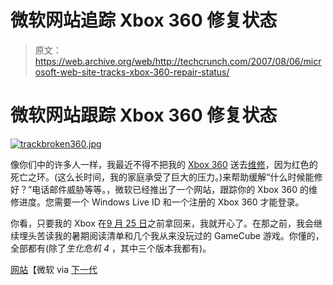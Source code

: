 # 微软网站追踪 Xbox 360 修复状态

> 原文：<https://web.archive.org/web/http://techcrunch.com/2007/08/06/microsoft-web-site-tracks-xbox-360-repair-status/>

# 微软网站跟踪 Xbox 360 修复状态

[![trackbroken360.jpg](img/9120517e10ec2bbe3f3791c7aca4e5e1.png)](https://web.archive.org/web/20130628210814/http://old.crunchgear.com/wp-content/uploads/trackbroken360.jpg "trackbroken360.jpg")

像你们中的许多人一样，我最近不得不把我的 [Xbox 360](https://web.archive.org/web/20130628210814/http://crunchgear.com/category/xbox-360/) 送去[维修](https://web.archive.org/web/20130628210814/http://crunchgear.com/2007/07/06/defective-xbox-360s-cost-microsoft-over-1-billion/)，因为红色的死亡之环。(这么长时间，我的家庭承受了巨大的压力。)来帮助缓解“什么时候能修好？”电话邮件威胁等等。，微软已经推出了一个网站，跟踪你的 Xbox 360 的维修进度。您需要一个 Windows Live ID 和一个注册的 Xbox 360 才能登录。

你看，只要我的 Xbox 在[9 月 25 日](https://web.archive.org/web/20130628210814/http://crunchgear.com/2007/06/13/halo-3-beta-ends-bungie-back-to-work/)之前拿回来，我就开心了。在那之前，我会继续埋头苦读我的暑期阅读清单和几个我从来没玩过的 GameCube 游戏。你懂的，全部都有(除了*生化危机 4* ，其中三个版本我都有)。

[网站](https://web.archive.org/web/20130628210814/http://service.xbox.com/servicesignin.aspx)【微软 via [下一代](https://web.archive.org/web/20130628210814/http://www.next-gen.biz/index.php?option=com_content&task=view&id=6706&Itemid=9)